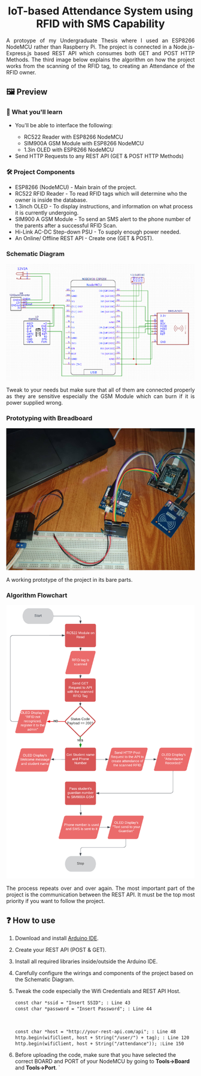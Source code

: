 <h1 align="center">IoT-based Attendance System using RFID with SMS Capability</h1>
<p align="justify">
 A protoype of my Undergraduate Thesis where I used an ESP8266 NodeMCU rather than Raspberry Pi. The project is connected in a Node.js-Express.js based REST API which consumes both GET and POST HTTP Methods. The third image below explains the algorithm on how the project works from the scanning of the RFID tag, to creating an Attendance of the RFID owner.
</p>

## 🖼️ Preview

### 🧠 What you'll learn

<ul>
   <li>You'll be able to interface the following: </li>
    <ul>
      <li>RC522 Reader with ESP8266 NodeMCU</li>
      <li>SIM900A GSM Module with ESP8266 NodeMCU</li>
      <li>1.3in OLED with ESP8266 NodeMCU</li>
    </ul>
    <li>Send HTTP Requests to any REST API (GET & POST HTTP Methods)</li>
</ul>

### 🛠️ Project Components

<ul>
   <li>ESP8266 (NodeMCU) - Main brain of the project.</li>
   <li>RC522 RFID Reader - To read RFID tags which will determine who the owner is inside the database.</li>
   <li>1.3inch OLED - To display instructions, and information on what process it is currently undergoing.</li>
   <li>SIM900 A GSM Module - To send an SMS alert to the phone number of the parents after a successful RFID Scan.</li>
   <li>Hi-Link AC-DC Step-down PSU - To supply enough power needed.</li>
   <li>An Online/ Offline REST API - Create one (GET & POST).</li>
</ul>

### Schematic Diagram

![schematic](./Schematic-diagram.PNG)

<p align="justify">
 Tweak to your needs but make sure that all of them are connected properly as they are sensitive especially the GSM Module which can burn if it is power supplied wrong.
</p>

### Prototyping with Breadboard

![hardware](./Hardware.jpg)

<p align="justify">
 A working prototype of the project in its bare parts.
</p>

### Algorithm Flowchart

![flowchart](./Algorithm-flowchart.png)

<p align="justify">
 The process repeats over and over again. The most important part of the project is the communication between the REST API. It must be the top most priority if you want to follow the project.
</p>

## ❓ How to use

1.  Download and install [Arduino IDE](https://www.arduino.cc/en/software).

2.  Create your REST API (POST & GET).

3.  Install all required libraries inside/outside the Arduino IDE.

4.  Carefully configure the wirings and components of the project based on the Schematic Diagram.

5.  Tweak the code especially the Wifi Credentials and REST API Host.
    <br>

    ```
    const char *ssid = "Insert SSID"; : Line 43
    const char *password = "Insert Password"; : Line 44
    ```

      <br>
      
      ```
      const char *host = "http://your-rest-api.com/api"; : Line 48
      http.begin(wifiClient, host + String("/user/") + tag); : Line 120
      http.begin(wifiClient, host + String("/attendance")); :Line 150
      ```

6.  Before uploading the code, make sure that you have selected the correct BOARD and PORT of your NodeMCU by going to **Tools->Board** and **Tools->Port**.
    `
